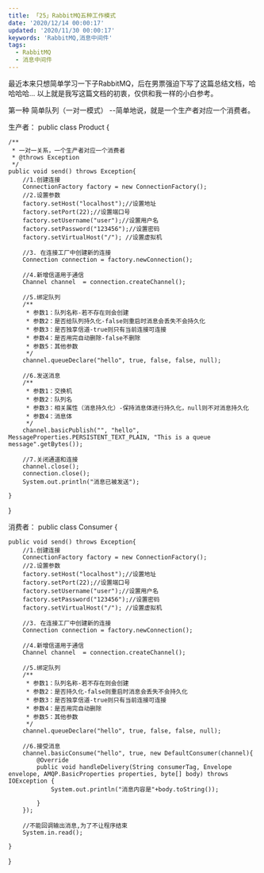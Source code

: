 ```yaml
---
title: 「25」RabbitMQ五种工作模式
date: '2020/12/14 00:00:17'
updated: '2020/11/30 00:00:17'
keywords: 'RabbitMQ,消息中间件'
tags:
  - RabbitMQ
  - 消息中间件
---
```



最近本来只想简单学习一下子RabbitMQ，后在男票强迫下写了这篇总结文档，哈哈哈哈...
以上就是我写这篇文档的初衷，仅供和我一样的小白参考。


第一种
  简单队列（一对一模式）
  --简单地说，就是一个生产者对应一个消费者。


生产者：
public class Product {

    /**
     * 一对一关系，一个生产者对应一个消费者
     * @throws Exception
     */
    public void send() throws Exception{
        //1.创建连接
        ConnectionFactory factory = new ConnectionFactory();
        //2.设置参数
        factory.setHost("localhost");//设置地址
        factory.setPort(22);//设置端口号
        factory.setUsername("user");//设置用户名
        factory.setPassword("123456");//设置密码
        factory.setVirtualHost("/"); //设置虚拟机

        //3. 在连接工厂中创建新的连接
        Connection connection = factory.newConnection();

        //4.新增信道用于通信
        Channel channel  = connection.createChannel();

        //5.绑定队列
        /**
         * 参数1：队列名称-若不存在则会创建
         * 参数2：是否给队列持久化-false则重启时消息会丢失不会持久化
         * 参数3：是否独享信道-true则只有当前连接可连接
         * 参数4：是否用完自动删除-false不删除
         * 参数5：其他参数
         */
        channel.queueDeclare("hello", true, false, false, null);

        //6.发送消息
        /**
         * 参数1：交换机
         * 参数2：队列名
         * 参数3：相关属性（消息持久化）-保持消息体进行持久化，null则不对消息持久化
         * 参数4：消息体
         */
        channel.basicPublish("", "hello", MessageProperties.PERSISTENT_TEXT_PLAIN, "This is a queue message".getBytes());

        //7.关闭通道和连接
        channel.close();
        connection.close();
        System.out.println("消息已被发送");

    }
}


消费者：
public class Consumer {

    public void send() throws Exception{
        //1.创建连接
        ConnectionFactory factory = new ConnectionFactory();
        //2.设置参数
        factory.setHost("localhost");//设置地址
        factory.setPort(22);//设置端口号
        factory.setUsername("user");//设置用户名
        factory.setPassword("123456");//设置密码
        factory.setVirtualHost("/"); //设置虚拟机

        //3. 在连接工厂中创建新的连接
        Connection connection = factory.newConnection();

        //4.新增信道用于通信
        Channel channel  = connection.createChannel();

        //5.绑定队列
        /**
         * 参数1：队列名称-若不存在则会创建
         * 参数2：是否持久化-false则重启时消息会丢失不会持久化
         * 参数3：是否独享信道-true则只有当前连接可连接
         * 参数4：是否用完自动删除
         * 参数5：其他参数
         */
        channel.queueDeclare("hello", true, false, false, null);

        //6.接受消息
        channel.basicConsume("hello", true, new DefaultConsumer(channel){
            @Override
            public void handleDelivery(String consumerTag, Envelope envelope, AMQP.BasicProperties properties, byte[] body) throws IOException {
                System.out.println("消息内容是"+body.toString());

            }
        });

        //不能回调输出消息,为了不让程序结束
        System.in.read();

    }
}

